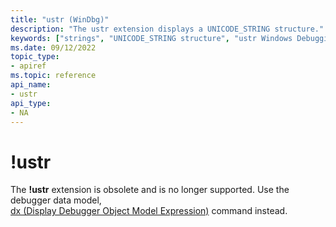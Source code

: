 ```yaml
---
title: "ustr (WinDbg)"
description: "The ustr extension displays a UNICODE_STRING structure."
keywords: ["strings", "UNICODE_STRING structure", "ustr Windows Debugging"]
ms.date: 09/12/2022
topic_type:
- apiref
ms.topic: reference
api_name:
- ustr
api_type:
- NA
---
```


# !ustr


The **!ustr** extension is obsolete and is no longer supported. Use the debugger data model,  
[dx (Display Debugger Object Model Expression)](dx--display-visualizer-variables-.md) command instead.

